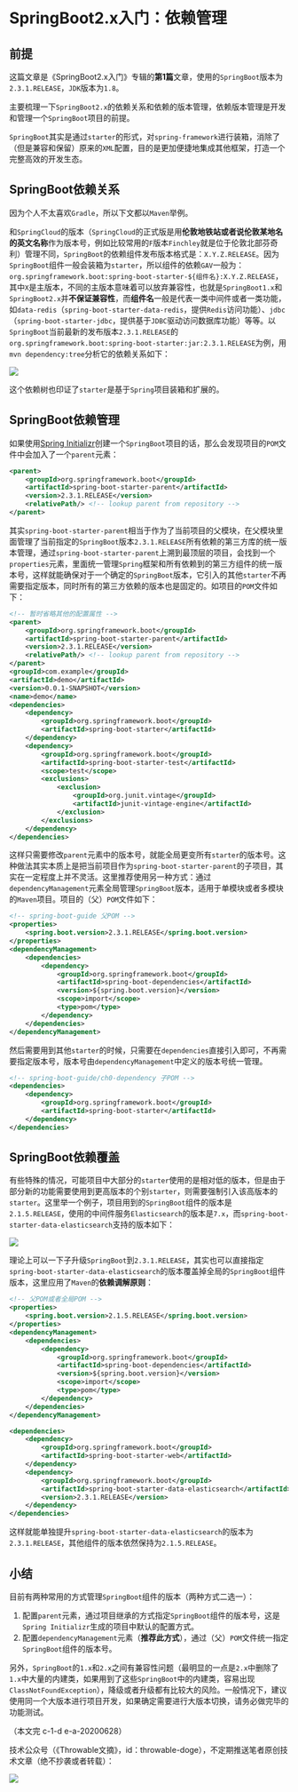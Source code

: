 # SpringBoot2.x入门：依赖管理

## 前提

这篇文章是《SpringBoot2.x入门》专辑的**第1篇**文章，使用的`SpringBoot`版本为`2.3.1.RELEASE`，`JDK`版本为`1.8`。

主要梳理一下`SpringBoot2.x`的依赖关系和依赖的版本管理，依赖版本管理是开发和管理一个`SpringBoot`项目的前提。

`SpringBoot`其实是通过`starter`的形式，对`spring-framework`进行装箱，消除了（但是兼容和保留）原来的`XML`配置，目的是更加便捷地集成其他框架，打造一个完整高效的开发生态。

<!-- more -->

## SpringBoot依赖关系

因为个人不太喜欢`Gradle`，所以下文都以`Maven`举例。

和`SpringCloud`的版本（`SpringCloud`的正式版是用**伦敦地铁站或者说伦敦某地名的英文名称**作为版本号，例如比较常用的`F`版本`Finchley`就是位于伦敦北部芬奇利）管理不同，`SpringBoot`的依赖组件发布版本格式是：`X.Y.Z.RELEASE`。因为`SpringBoot`组件一般会装箱为`starter`，所以组件的依赖`GAV`一般为：`org.springframework.boot:spring-boot-starter-${组件名}:X.Y.Z.RELEASE`，其中`X`是主版本，不同的主版本意味着可以放弃兼容性，也就是`SpringBoot1.x`和`SpringBoot2.x`并**不保证兼容性**，而**组件名**一般是代表一类中间件或者一类功能，如`data-redis`（`spring-boot-starter-data-redis`，提供`Redis`访问功能）、`jdbc`（`spring-boot-starter-jdbc`，提供基于`JDBC`驱动访问数据库功能）等等。以`SpringBoot`当前最新的发布版本`2.3.1.RELEASE`的`org.springframework.boot:spring-boot-starter:jar:2.3.1.RELEASE`为例，用`mvn dependency:tree`分析它的依赖关系如下：

![](https://throwable-blog-1256189093.cos.ap-guangzhou.myqcloud.com/202006/s-b-g-ch0-1.png)

这个依赖树也印证了`starter`是基于`Spring`项目装箱和扩展的。

## SpringBoot依赖管理

如果使用[Spring Initializr](https://start.spring.io/)创建一个`SpringBoot`项目的话，那么会发现项目的`POM`文件中会加入了一个`parent`元素：

```xml
<parent>
    <groupId>org.springframework.boot</groupId>
    <artifactId>spring-boot-starter-parent</artifactId>
    <version>2.3.1.RELEASE</version>
    <relativePath/> <!-- lookup parent from repository -->
</parent>
```

其实`spring-boot-starter-parent`相当于作为了当前项目的父模块，在父模块里面管理了当前指定的`SpringBoot`版本`2.3.1.RELEASE`所有依赖的第三方库的统一版本管理，通过`spring-boot-starter-parent`上溯到最顶层的项目，会找到一个`properties`元素，里面统一管理`Spring`框架和所有依赖到的第三方组件的统一版本号，这样就能确保对于一个确定的`SpringBoot`版本，它引入的其他`starter`不再需要指定版本，同时所有的第三方依赖的版本也是固定的。如项目的`POM`文件如下：

```xml
<!-- 暂时省略其他的配置属性 -->
<parent>
    <groupId>org.springframework.boot</groupId>
    <artifactId>spring-boot-starter-parent</artifactId>
    <version>2.3.1.RELEASE</version>
    <relativePath/> <!-- lookup parent from repository -->
</parent>
<groupId>com.example</groupId>
<artifactId>demo</artifactId>
<version>0.0.1-SNAPSHOT</version>
<name>demo</name>
<dependencies>
    <dependency>
        <groupId>org.springframework.boot</groupId>
        <artifactId>spring-boot-starter</artifactId>
    </dependency>
    <dependency>
        <groupId>org.springframework.boot</groupId>
        <artifactId>spring-boot-starter-test</artifactId>
        <scope>test</scope>
        <exclusions>
            <exclusion>
                <groupId>org.junit.vintage</groupId>
                <artifactId>junit-vintage-engine</artifactId>
            </exclusion>
        </exclusions>
    </dependency>
</dependencies>
```

这样只需要修改`parent`元素中的版本号，就能全局更变所有`starter`的版本号。这种做法其实本质上是把当前项目作为`spring-boot-starter-parent`的子项目，其实在一定程度上并不灵活。这里推荐使用另一种方式：通过`dependencyManagement`元素全局管理`SpringBoot`版本，适用于单模块或者多模块的`Maven`项目。项目的（父）`POM`文件如下：

```xml
<!-- spring-boot-guide 父POM -->
<properties>
    <spring.boot.version>2.3.1.RELEASE</spring.boot.version>
</properties>
<dependencyManagement>
    <dependencies>
        <dependency>
            <groupId>org.springframework.boot</groupId>
            <artifactId>spring-boot-dependencies</artifactId>
            <version>${spring.boot.version}</version>
            <scope>import</scope>
            <type>pom</type>
        </dependency>
    </dependencies>
</dependencyManagement>
```

然后需要用到其他`starter`的时候，只需要在`dependencies`直接引入即可，不再需要指定版本号，版本号由`dependencyManagement`中定义的版本号统一管理。

```xml
<!-- spring-boot-guide/ch0-dependency 子POM -->
<dependencies>
    <dependency>
        <groupId>org.springframework.boot</groupId>
        <artifactId>spring-boot-starter</artifactId>
    </dependency>
</dependencies>
```

## SpringBoot依赖覆盖

有些特殊的情况，可能项目中大部分的`starter`使用的是相对低的版本，但是由于部分新的功能需要使用到更高版本的个别`starter`，则需要强制引入该高版本的`starter`。这里举一个例子，项目用到的`SpringBoot`组件的版本是`2.1.5.RELEASE`，使用的中间件服务`Elasticsearch`的版本是`7.x`，而`spring-boot-starter-data-elasticsearch`支持的版本如下：

![](https://throwable-blog-1256189093.cos.ap-guangzhou.myqcloud.com/202006/s-b-g-ch0-2.png)

理论上可以一下子升级`SpringBoot`到`2.3.1.RELEASE`，其实也可以直接指定`spring-boot-starter-data-elasticsearch`的版本覆盖掉全局的`SpringBoot`组件版本，这里应用了`Maven`的**依赖调解原则**：

```xml
<!-- 父POM或者全局POM -->
<properties>
    <spring.boot.version>2.1.5.RELEASE</spring.boot.version>
</properties>
<dependencyManagement>
    <dependencies>
        <dependency>
            <groupId>org.springframework.boot</groupId>
            <artifactId>spring-boot-dependencies</artifactId>
            <version>${spring.boot.version}</version>
            <scope>import</scope>
            <type>pom</type>
        </dependency>
    </dependencies>
</dependencyManagement>

<dependencies>
    <dependency>
        <groupId>org.springframework.boot</groupId>
        <artifactId>spring-boot-starter-web</artifactId>
    </dependency>
    <dependency>
        <groupId>org.springframework.boot</groupId>
        <artifactId>spring-boot-starter-data-elasticsearch</artifactId>
        <version>2.3.1.RELEASE</version>
    </dependency>
</dependencies>
```

这样就能单独提升`spring-boot-starter-data-elasticsearch`的版本为`2.3.1.RELEASE`，其他组件的版本依然保持为`2.1.5.RELEASE`。

## 小结

目前有两种常用的方式管理`SpringBoot`组件的版本（两种方式二选一）：

1. 配置`parent`元素，通过项目继承的方式指定`SpringBoot`组件的版本号，这是`Spring Initializr`生成的项目中默认的配置方式。
2. 配置`dependencyManagement`元素（**推荐此方式**），通过（父）`POM`文件统一指定`SpringBoot`组件的版本号。

另外，`SpringBoot`的`1.x`和`2.x`之间有兼容性问题（最明显的一点是`2.x`中删除了`1.x`中大量的内建类，如果用到了这些`SpringBoot`中的内建类，容易出现`ClassNotFoundException`），降级或者升级都有比较大的风险。一般情况下，建议使用同一个大版本进行项目开发，如果确定需要进行大版本切换，请务必做完毕的功能测试。

（本文完 c-1-d e-a-20200628）

技术公众号（《Throwable文摘》，id：throwable-doge），不定期推送笔者原创技术文章（绝不抄袭或者转载）：

![](https://public-1256189093.cos.ap-guangzhou.myqcloud.com/static/wechat-account-logo.png)

